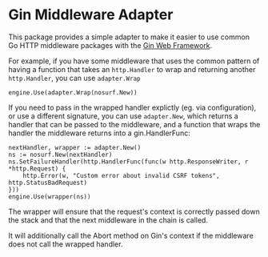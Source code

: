 # Gin Middleware Adapter

This package provides a simple adapter to make it easier to 
use common Go HTTP middleware packages with the
[Gin Web Framework](https://github.com/gin-gonic/gin/).

For example, if you have some middleware that uses the common pattern of
having a function that takes an `http.Handler` to wrap and returning another
`http.Handler`, you can use `adapter.Wrap`

```golang
engine.Use(adapter.Wrap(nosurf.New)) 
```

If you need to pass in the wrapped handler explictly (eg. via configuration),
or use a different signature, you can use `adapter.New`, which returns a
handler that can be passed to the middleware, and a function that wraps
the handler the middleware returns into a gin.HandlerFunc:

```golang
nextHandler, wrapper := adapter.New()
ns := nosurf.New(nextHandler)
ns.SetFailureHandler(http.HandlerFunc(func(w http.ResponseWriter, r *http.Request) {
    http.Error(w, "Custom error about invalid CSRF tokens", http.StatusBadRequest)
}))
engine.Use(wrapper(ns)) 
```

The wrapper will ensure that the request's context is correctly passed down
the stack and that the next middleware in the chain is called.

It will additionally call the Abort method on Gin's context if the middleware
does not call the wrapped handler.
